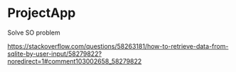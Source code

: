 # ProjectApp

Solve SO problem 

https://stackoverflow.com/questions/58263181/how-to-retrieve-data-from-sqlite-by-user-input/58279822?noredirect=1#comment103002658_58279822
